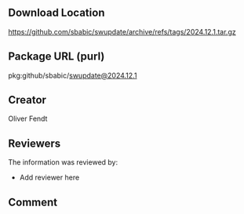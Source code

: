 ## Download Location

https://github.com/sbabic/swupdate/archive/refs/tags/2024.12.1.tar.gz

## Package URL (purl)

pkg:github/sbabic/swupdate@2024.12.1

## Creator

Oliver Fendt

## Reviewers

The information was reviewed by:

* Add reviewer here

## Comment

